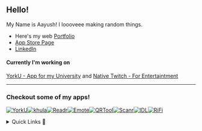 ## Hello!
My Name is Aayush! I loooveee making random things.
- Here's my web [Portfolio](https://aayush9029.github.io/FinalWebpage/)
- [App Store Page](https://apps.apple.com/ca/developer/aayush-pokharel/id1532440924)
- [LinkedIn](https://www.linkedin.com/in/aayush-p-616b6b16a/)

#### Currently I'm working on
[YorkU - App for my University](https://apps.apple.com/us/app/york-uni/id1602993186) and [Native Twitch - For Entertaintment](https://github.com/Aayush9029/Native-Twitch)

---

### Checkout some of my apps!
[![YorkU](https://user-images.githubusercontent.com/43297314/188296939-4ade0d7b-5877-4a77-bd76-2ba2e1569dff.png)](https://apps.apple.com/us/app/york-uni/id1602993186)[![khula](https://user-images.githubusercontent.com/43297314/188296934-d937e9cf-e5fa-4d65-ab6e-3a39d8256ec9.png)](https://aayush9029.github.io/Khula-Site/)[![Readr](https://user-images.githubusercontent.com/43297314/188296936-44ee44a7-6a14-4204-8c16-7c3706a0cb2c.png)](https://aayush9029.github.io/ReadrSite/)[![Emote](https://user-images.githubusercontent.com/43297314/188296932-05448901-cb25-4a75-b136-93b57fe132be.png)](https://apps.apple.com/us/app/emotes/id1622113115)[![QRTool](https://user-images.githubusercontent.com/43297314/188296625-50d24033-e0d4-424d-89a9-bbc387085796.png)](https://apps.apple.com/ca/app/qrtool-bar-code-scanner/id1566802831)[![Scanr](https://user-images.githubusercontent.com/43297314/188296938-fd7e279b-e6cc-47ed-a7b5-4d96c58c89f9.png)](https://apps.apple.com/us/app/scanr-bluetooth-scanner/id1546690342)[![IDL](https://user-images.githubusercontent.com/43297314/188296933-73893b85-b7ac-4593-847a-da7f0fbf1e53.png)](https://aayush9029.github.io/IDL-SITE/)[![RiFi](https://user-images.githubusercontent.com/43297314/188296937-89d849bf-0374-4eef-acc2-b77058bae1b5.png)](https://apps.apple.com/us/app/rifi/id1567296199)


<details>
  <summary>Quick Links 🔗</summary>
  <details>
  <summary>pypi 🐍</summary>

  [PiP Packages](https://pypi.org/project/morse3/)
  </details>

  <details>
  <summary>MY Public Key 🔐</summary>

  [a29_ed25519.pub](https://gist.githubusercontent.com/Aayush9029/8ded88f3419c5328fb7b7ea189504885/raw/8f5aef483315c0475bbf2f7f7849c11069039cef/a29_ed25519.pub)

  </details>
  
  <summary>Discord Account</summary>

```js
Discord nerdaware#2845
```

  </details>
</details>





